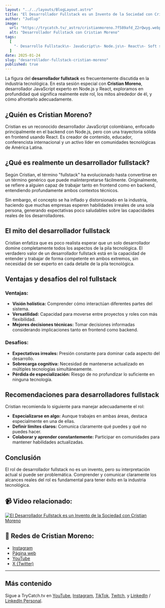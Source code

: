 ```yaml
---
layout: "../../layouts/BlogLayout.astro"
title: "El Desarrollador Fullstack es un Invento de la Sociedad con Cristian Moreno"
author: "Judlup"
image:
  url: "https://trycatch.tv/_astro/cristianmoreno.7f589afd_Z2rQwyg.webp"
  alt: "Desarrollador Fullstack con Cristian Moreno"
tags:
  [
    "- Desarrollo Fullstack\n- JavaScript\n- Node.js\n- React\n- Soft skills\n- Comunidad Tech\n- Roles en tecnología"
  ]
date: 2025-01-24
slug: "desarrollador-fullstack-cristian-moreno"
published: true
---
```


La figura del **desarrollador fullstack** es frecuentemente discutida en la industria tecnológica. En esta sesión especial con **Cristian Moreno**, desarrollador JavaScript experto en Node.js y React, exploramos en profundidad qué significa realmente este rol, los mitos alrededor de él, y cómo afrontarlo adecuadamente.

## ¿Quién es Cristian Moreno?

Cristian es un reconocido desarrollador JavaScript colombiano, enfocado principalmente en el backend con Node.js, pero con una trayectoria sólida en frontend usando React. Es creador de contenido, educador, conferencista internacional y un activo líder en comunidades tecnológicas de América Latina.

## ¿Qué es realmente un desarrollador fullstack?

Según Cristian, el término "fullstack" ha evolucionado hasta convertirse en un término genérico que puede malinterpretarse fácilmente. Originalmente, se refiere a alguien capaz de trabajar tanto en frontend como en backend, entendiendo profundamente ambos contextos técnicos.

Sin embargo, el concepto se ha inflado y distorsionado en la industria, haciendo que muchas empresas esperen habilidades irreales de una sola persona, generando expectativas poco saludables sobre las capacidades reales de los desarrolladores.

## El mito del desarrollador fullstack

Cristian enfatiza que es poco realista esperar que un solo desarrollador domine completamente todos los aspectos de la pila tecnológica. El verdadero valor de un desarrollador fullstack está en la capacidad de entender y trabajar de forma competente en ambos extremos, sin necesidad de ser experto en cada detalle de la pila tecnológica.

## Ventajas y desafíos del rol fullstack

### Ventajas:

- **Visión holística:** Comprender cómo interactúan diferentes partes del sistema.
- **Versatilidad:** Capacidad para moverse entre proyectos y roles con más flexibilidad.
- **Mejores decisiones técnicas:** Tomar decisiones informadas considerando implicaciones tanto en frontend como backend.

### Desafíos:

- **Expectativas irreales:** Presión constante para dominar cada aspecto del desarrollo.
- **Sobrecarga cognitiva:** Necesidad de mantenerse actualizado en múltiples tecnologías simultáneamente.
- **Pérdida de especialización:** Riesgo de no profundizar lo suficiente en ninguna tecnología.

## Recomendaciones para desarrolladores fullstack

Cristian recomienda lo siguiente para manejar adecuadamente el rol:

- **Especializarse en algo:** Aunque trabajes en ambas áreas, destaca especialmente en una de ellas.
- **Definir límites claros:** Comunica claramente qué puedes y qué no puedes hacer.
- **Colaborar y aprender constantemente:** Participar en comunidades para mantener habilidades actualizadas.

## Conclusión

El rol de desarrollador fullstack no es un invento, pero su interpretación actual sí puede ser problemática. Comprender y comunicar claramente los alcances reales del rol es fundamental para tener éxito en la industria tecnológica.

## 📹 Video relacionado:

[![El Desarrollador Fullstack es un Invento de la Sociedad con Cristian Moreno](https://img.youtube.com/vi/_N_9zzXwpgs/0.jpg)](https://youtu.be/_N_9zzXwpgs "El Desarrollador Fullstack es un Invento de la Sociedad con Cristian Moreno")

## 🔗 Redes de Cristian Moreno:

- [Instagram](https://www.instagram.com/khriztianmoreno/)
- [Página web](https://www.khriztianmoreno.dev/)
- [YouTube](https://www.youtube.com/khriztianmoreno)
- [X (Twitter)](https://x.com/khriztianmoreno)

---

## Más contenido

Sigue a TryCatch.tv en [YouTube](https://www.youtube.com/trycatch_tv), [Instagram](https://www.instagram.com/trycatch_tv/), [TikTok](https://www.tiktok.com/@trycatch.tv), [Twitch](https://www.twitch.tv/trycatch_tv), y [LinkedIn](https://www.linkedin.com/company/trycatch-tv) / [LinkedIn Personal](https://www.linkedin.com/in/judlup/).



